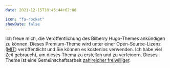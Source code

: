 ```yaml
---
date: 2021-12-15T10:45:44+02:00

icon: "fa-rocket"
showDate: false
---
```


Ich freue mich, die Veröffentlichung des Bilberry Hugo-Themes ankündigen zu können.
Dieses Premium-Theme wird unter einer Open-Source-Lizenz ([MIT](https://github.com/Lednerb/bilberry-hugo-theme/blob/master/LICENSE.md)) veröffentlicht und Sie können es kostenlos verwenden.
Ich habe viel Zeit gebraucht, um dieses Thema zu erstellen und zu verfeinern.
Dieses Theme ist eine Gemeinschaftsarbeit [zahlreicher freiwilliger](https://github.com/Lednerb/bilberry-hugo-theme/graphs/contributors).
